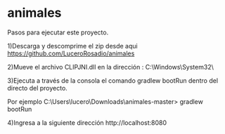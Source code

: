 animales
========

Pasos para ejecutar este proyecto.

1)Descarga  y descomprime el zip desde aqui https://github.com/LuceroRosadio/animales

2)Mueve el archivo CLIPJNI.dll en la dirección : C:\Windows\System32\

3)Ejecuta a través de la consola  el comando gradlew bootRun dentro del directo del proyecto.

Por ejemplo C:\Users\lucero\Downloads\animales-master> gradlew bootRun

4)Ingresa a la siguiente dirección http://localhost:8080

